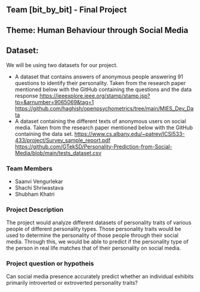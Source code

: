 ## Team [bit_by_bit] - Final Project

## Theme: Human Behaviour through Social Media
## Dataset: 
We will be using two datasets for our project.
* A dataset that contains answers of anonymous people answering 91 questions to identify their personality. Taken from the research paper mentioned below with the GitHub containing the questions and the data response
  https://ieeexplore.ieee.org/stamp/stamp.jsp?tp=&arnumber=9065069&tag=1
  https://github.com/haghish/openpsychometrics/tree/main/MIES_Dev_Data
* A dataset containing the different texts of anonymous users on social media. Taken from the research paper mentioned below with the GitHub containing the data set.
  https://www.cs.albany.edu/~patrey/ICSI533-433/project/Survey_sample_report.pdf
  https://github.com/GTekSD/Personality-Prediction-from-Social-Media/blob/main/tests_dataset.csv



### Team Members
- Saanvi Vengurlekar
- Shachi Shriwastava
- Shubham Khatri

### Project Description
The project would analyze different datasets of personality traits of various people of different personality types.
Those personality traits would be used to determine the personality of those people through their social media.
Through this, we would be able to predict if the personality type of the person in real life matches that of their personality on social media.


### Project question or hypotheis
Can social media presence accurately predict whether an individual exhibits primarily introverted or extroverted personality traits?
